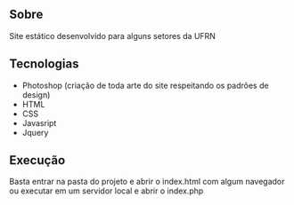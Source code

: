 ## Sobre
Site estático desenvolvido para alguns setores da UFRN

## Tecnologias
- Photoshop (criação de toda arte do site respeitando os padrões de design)
- HTML
- CSS
- Javasript
- Jquery

## Execução
Basta entrar na pasta do projeto e abrir o index.html com algum navegador ou executar em um servidor local e abrir o index.php
